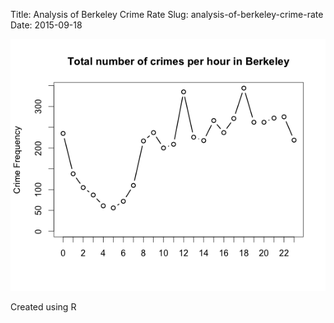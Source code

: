 Title: Analysis of Berkeley Crime Rate
Slug: analysis-of-berkeley-crime-rate
Date: 2015-09-18


![Total number of crime per hour in Berkeley](/images/berkeley_crime1.png)

Created using R


